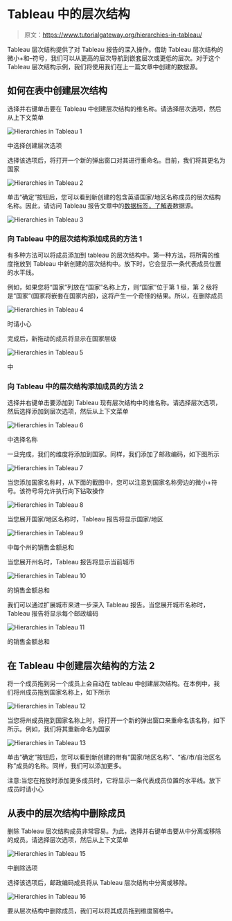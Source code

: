 # Tableau 中的层次结构

> 原文：<https://www.tutorialgateway.org/hierarchies-in-tableau/>

Tableau 层次结构提供了对 Tableau 报告的深入操作。借助 Tableau 层次结构的微小+和–符号，我们可以从更高的层次导航到嵌套层次或更低的层次。对于这个 Tableau 层次结构示例，我们将使用我们在上一篇文章中创建的数据源。

## 如何在表中创建层次结构

选择并右键单击要在 Tableau 中创建层次结构的维名称。请选择层次选项，然后从上下文菜单

![Hierarchies in Tableau 1](img/ae80002a4cc3392af022abe8ac5f5563.png)

中选择创建层次选项

选择该选项后，将打开一个新的弹出窗口对其进行重命名。目前，我们将其更名为国家

![Hierarchies in Tableau 2](img/2881d5aef70517d662b9019fc0a5f266.png)

单击“确定”按钮后，您可以看到新创建的包含英语国家/地区名称成员的层次结构名称。因此，请访问 Tableau 报告文章中的[数据标签，了解](https://www.tutorialgateway.org/data-labels-in-tableau-reports/)[表](https://www.tutorialgateway.org/tableau/)数据源。

![Hierarchies in Tableau 3](img/5c899ab03baf67bc51ba2413d95eb7fe.png)

### 向 Tableau 中的层次结构添加成员的方法 1

有多种方法可以将成员添加到 tableau 的层次结构中。第一种方法，将所需的维度拖放到 Tableau 中新创建的层次结构中。放下时，它会显示一条代表成员位置的水平线。

例如，如果您将“国家”列放在“国家”名称上方，则“国家”位于第 1 级，第 2 级将是“国家”(国家将嵌套在国家内部)，这将产生一个奇怪的结果。所以，在删除成员

![Hierarchies in Tableau 4](img/2a85d685e06e26223b0ffadad843ced9.png)

时请小心

完成后，新拖动的成员将显示在国家层级

![Hierarchies in Tableau 5](img/0ef1ef0dedd9780219aa733669d2fd52.png)

中

### 向 Tableau 中的层次结构添加成员的方法 2

选择并右键单击要添加到 Tableau 现有层次结构中的维名称。请选择层次选项，然后选择添加到层次选项，然后从上下文菜单

![Hierarchies in Tableau 6](img/ca416684ef52fd65c4286c653c915335.png)

中选择名称

一旦完成，我们的维度将添加到国家。同样，我们添加了邮政编码，如下图所示

![Hierarchies in Tableau 7](img/68370266b8b93ba676733b1dc5583e3e.png)

当您添加国家名称时，从下面的截图中，您可以注意到国家名称旁边的微小+符号。该符号将允许执行向下钻取操作

![Hierarchies in Tableau 8](img/4d086e2ef1b0133acca6710b7a9051cd.png)

当您展开国家/地区名称时，Tableau 报告将显示国家/地区

![Hierarchies in Tableau 9](img/53faa7f546212297a2fc84af50b1fbec.png)

中每个州的销售金额总和

当您展开州名时，Tableau 报告将显示当前城市

![Hierarchies in Tableau 10](img/6806acaf02b88aefc9445cceffb97fc9.png)

的销售金额总和

我们可以通过扩展城市来进一步深入 Tableau 报告。当您展开城市名称时，Tableau 报告将显示每个邮政编码

![Hierarchies in Tableau 11](img/50055c3d333017b3159f2b773d114dc8.png)

的销售金额总和

## 在 Tableau 中创建层次结构的方法 2

将一个成员拖到另一个成员上会自动在 tableau 中创建层次结构。在本例中，我们将州成员拖到国家名称上，如下所示

![Hierarchies in Tableau 12](img/7f8a7da1794d84fb964011cdab9d2b53.png)

当您将州成员拖到国家名称上时，将打开一个新的弹出窗口来重命名该名称，如下所示。例如，我们将其重新命名为国家

![Hierarchies in Tableau 13](img/0e12f70d2467f6ca5a22f6c72f9f1d4e.png)

单击“确定”按钮后，您可以看到新创建的带有“国家/地区名称”、“省/市/自治区名称”成员的名称。同样，我们可以添加更多。

注意:当您在拖放时添加更多成员时，它将显示一条代表成员位置的水平线。放下成员时请小心

## 从表中的层次结构中删除成员

删除 Tableau 层次结构成员非常容易。为此，选择并右键单击要从中分离或移除的成员。请选择层次选项，然后从上下文菜单

![Hierarchies in Tableau 15](img/712ce56669c11687d5a44b54a12c0a10.png)

中删除选项

选择该选项后，邮政编码成员将从 Tableau 层次结构中分离或移除。

![Hierarchies in Tableau 16](img/33af180ad68919805bd96bdbe3c3d6bd.png)

要从层次结构中删除成员，我们可以将其成员拖到维度窗格中。